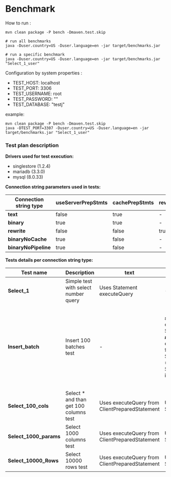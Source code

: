 # Benchmark

How to run : 
```script
mvn clean package -P bench -Dmaven.test.skip

# run all benchmarks
java -Duser.country=US -Duser.language=en -jar target/benchmarks.jar

# run a specific benchmark
java -Duser.country=US -Duser.language=en -jar target/benchmarks.jar "Select_1_user"
```

Configuration by system properties :
* TEST_HOST: localhost
* TEST_PORT: 3306
* TEST_USERNAME: root
* TEST_PASSWORD: ""
* TEST_DATABASE: "testj"

example: 
```script
mvn clean package -P bench -Dmaven.test.skip
java -DTEST_PORT=3307 -Duser.country=US -Duser.language=en -jar target/benchmarks.jar "Select_1_user"
```

### Test plan description

**Drivers used for test execution:**
* singlestore (1.2.4)
* mariadb (3.3.0)
* mysql (8.0.33) 

**Connection string parameters used in tests:**

|Connection string type|useServerPrepStmts|cachePrepStmts|rewriteBatchedStatements|prepStmtCacheSize|disablePipeline|
---|---|---|---|---|---
|**text**|false|true|-|-|-|
|**binary**|true|true|-|-|-|
|**rewrite**|false|false|true|-|-|
|**binaryNoCache**|true|false|-|0|-|
|**binaryNoPipeline**|true|false|-|0|true|

**Tests details per connection string type:**

|Test name|Description|text|binary|rewrite|binaryNoCache|binaryNoPipeline
---|---|---|---|---|---|---
|**Select_1**|Simple test with select number query|Uses Statement executeQuery|-|-|-|-|
|**Insert_batch**|Insert 100 batches test|-|_**singlestore**_ uses executeBatchPipeline from ServerPreparedStatement, _**mariadb**_ uses executeBatchStandard from ServerPreparedStatement (because STMT_BULK_OPERATIONS is disabled)|_**singlestore**_ uses executeWithRewrite from ClientPreparedStatement, _**mariadb**_ uses executeBatchPipeline from ClientPreparedStatement (because STMT_BULK_OPERATIONS is disabled and rewrite is deprecated - used bulk insert instead)|-|_**singlestore**_ uses executeBatchPipeline(but uses batch standard in fact as pipeline is disabled) from ServerPreparedStatement, _**mariadb**_ uses executeBatchStandard from ServerPreparedStatement (because STMT_BULK_OPERATIONS is disabled)|
|**Select_100_cols**|Select * and than get 100 columns test|Uses executeQuery from ClientPreparedStatement|Uses executeQuery from ServerPreparedStatement|-|Uses executeQuery from ServerPreparedStatement(COM_STMT_PREPARE is sent every execution)|-|
|**Select_1000_params**|Select 1000 columns test|Uses executeQuery from ClientPreparedStatement|Uses executeQuery from ServerPreparedStatement|-|-|-|
|**Select_10000_Rows**|Select 10000 rows test|Uses executeQuery from ClientPreparedStatement|Uses executeQuery from ServerPreparedStatement|-|-|-|